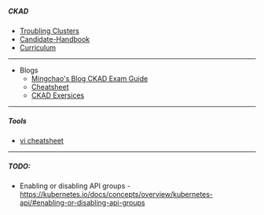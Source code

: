 ##### CKAD

- [Troubling Clusters](https://kubernetes.io/docs/tasks/debug-application-cluster/debug-cluster/)
- [Candidate-Handbook](https://training.linuxfoundation.org/wp-content/uploads/2019/08/CKA-CKAD-Candidate-Handbook-8.5.19.pdf)
- [Curriculum](https://github.com/cncf/curriculum)














---
- Blogs
  - [Mingchao's Blog CKAD Exam Guide](https://mingchaoliao.github.io/2020/04/26/ckad-exam-guide.html)
  - [Cheatsheet](https://media-exp1.licdn.com/dms/image/C5622AQEsPp3bScCLEA/feedshare-shrink_2048_1536/0?e=1599091200&v=beta&t=m6C2gCMXL4VzoI11MDF_3sruBnqmtX4sG8qkLNxxSgI)
  - [CKAD Exersices](https://github.com/dgkanatsios/CKAD-exercises)


---
##### Tools
- [vi cheatsheet](https://www.thegeekdiary.com/basic-vi-commands-cheat-sheet/)


---
##### TODO:
- Enabling or disabling API groups - https://kubernetes.io/docs/concepts/overview/kubernetes-api/#enabling-or-disabling-api-groups
